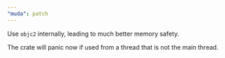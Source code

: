 ```yaml
---
"muda": patch
---
```


Use `objc2` internally, leading to much better memory safety.

The crate will panic now if used from a thread that is not the main thread.
